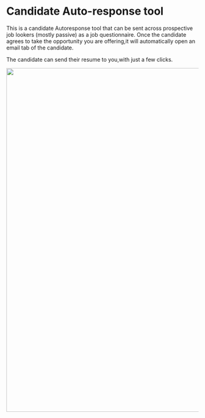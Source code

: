 # Candidate Auto-response tool
This is a candidate Autoresponse tool that can be sent across prospective job lookers (mostly passive) as a job questionnaire.
Once the candidate agrees to take the opportunity you are offering,it will automatically open an email tab of the candidate.

The candidate can send their resume to you,with just a few clicks.

<img src="https://media0.giphy.com/media/xUPGcoTKhfDvStjxMA/giphy.gif?cid=ecf05e47eylvqvkm22fcn0kztsx6k7s8yq5qjbsx9yu43o1l&rid=giphy.gif" align="centre" height="undefined" width="900" />
</div>
